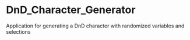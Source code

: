 # DnD_Character_Generator
Application for generating a DnD character with randomized variables and selections
